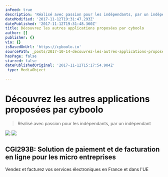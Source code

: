 ```yaml
---
inFeed: true
description: 'Réalisé avec passion pour les indépendants, par un indépendant'
dateModified: '2017-11-12T19:31:47.293Z'
datePublished: '2017-11-12T19:31:48.360Z'
title: Découvrez les autres applications proposées par cyboolo
author: []
publisher: {}
via: {}
isBasedOnUrl: 'https://cyboolo.io'
sourcePath: _posts/2017-10-14-decouvrez-les-autres-applications-proposees-par-cyboolo.md
hasPage: false
starred: false
datePublishedOriginal: '2017-11-12T15:17:54.904Z'
_type: MediaObject

---
```

# Découvrez les autres applications proposées par cyboolo

> Réalisé avec passion pour les indépendants, par un indépendant

![](https://the-grid-user-content.s3-us-west-2.amazonaws.com/b549a88c-7cc2-4912-ba77-641443a0ba47.jpg)
![](https://the-grid-user-content.s3-us-west-2.amazonaws.com/46af810e-a882-461c-875f-4a7c78cd0104.png)

<article style=""><h1>CGI293B: Solution de paiement et de facturation en ligne pour les micro entreprises</h1><p>Vendez et facturez vos services électroniques en France et dans l'UE</p></article>